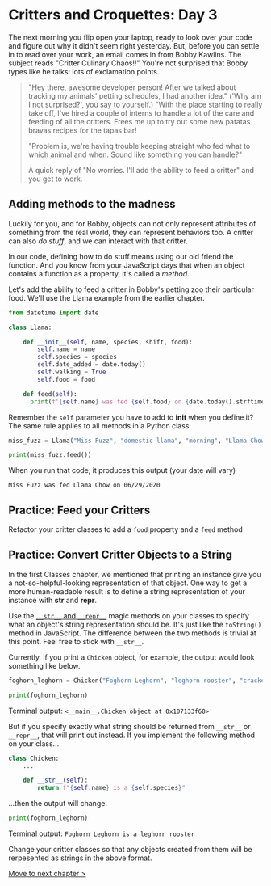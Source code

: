 # Critters and Croquettes: Day 3

The next morning you flip open your laptop, ready to look over your code and figure out why it didn't seem right yesterday. But, before you can settle in to read over your work, an email comes in from Bobby Kawlins. The subject reads "Critter Culinary Chaos!!" You're not surprised that Bobby types like he talks: lots of exclamation points.

> "Hey there, awesome developer person! After we talked about tracking my animals' petting schedules, I had another idea." ('Why am I not surprised?', you say to yourself.) "With the place starting to really take off, I've hired a couple of interns to handle a lot of the care and feeding of all the critters. Frees me up to try out some new patatas bravas recipes for the tapas bar!
>
>"Problem is, we're having trouble keeping straight who fed what to which animal and when. Sound like something you can handle?"
>
>A quick reply of "No worries. I'll add the ability to feed a critter" and you get to work.

## Adding methods to the madness
Luckily for you, and for Bobby, objects can not only represent attributes of something from the real world, they can represent behaviors too. A critter can also _do stuff_, and we can interact with that critter.

In our code, defining how to do stuff means using our old friend the function. And you know from your JavaScript days that when an object contains a function as a property, it's called a _method_.

Let's add the ability to feed a critter in Bobby's petting zoo their particular food. We'll use the Llama example from the earlier chapter.

```py
from datetime import date

class Llama:

    def __init__(self, name, species, shift, food):
        self.name = name
        self.species = species
        self.date_added = date.today()
        self.walking = True
        self.food = food

    def feed(self):
      print(f'{self.name} was fed {self.food} on {date.today().strftime("%m/%d/%Y")}')
```

Remember the `self` parameter you have to add to __init__ when you define it? The same rule applies to all methods in a Python class

```py
miss_fuzz = Llama("Miss Fuzz", "domestic llama", "morning", "Llama Chow" )

print(miss_fuzz.feed())
```
When you run that code, it produces this output (your date will vary)

```
Miss Fuzz was fed Llama Chow on 06/29/2020
```
## Practice: Feed your Critters
Refactor your critter classes to add a `food` property and a `feed` method

## Practice: Convert Critter Objects to a String

In the first Classes chapter, we mentioned that printing an instance give you a not-so-helpful-looking representation of that object. One way to get a more human-readable result is to define a string representation of your instance with __str__ and __repr__.

Use the [`__str__` and `__repr__`](https://realpython.com/lessons/how-and-when-use-__str__/) magic methods on your classes to specify what an object's string representation should be. It's just like the `toString()` method in JavaScript.
The difference between the two methods is trivial at this point. Feel free to stick with `__str__`.

Currently, if you print a `Chicken` object, for example, the output would look something like below.

```py
foghorn_leghorn = Chicken("Foghorn Leghorn", "leghorn rooster", "cracked corn")

print(foghorn_leghorn)
```
Terminal output:
`<__main__.Chicken object at 0x107133f60>`

But if you specify exactly what string should be returned from `__str__` or `__repr__`, that will print out instead. If you implement the following method on your class...

```py
class Chicken:
    ...

    def __str__(self):
        return f"{self.name} is a {self.species}"
```

...then the output will change.

```py
print(foghorn_leghorn)
```
Terminal output:
`Foghorn Leghorn is a leghorn rooster`

Change your critter classes so that any objects created from them will be rerpesented as strings in the above format.

[Move to next chapter >](./CC_COMPOSITION.md)